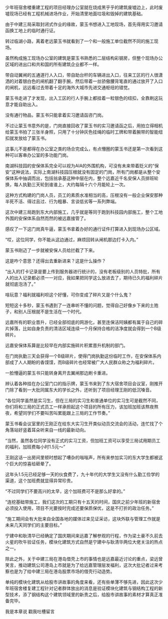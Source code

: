 少年班宿舍楼重建工程的项目经理办公室就在烧成黑乎乎的建筑废墟边上，此时废墟现场已经有工程机械进场作业，开始清里地面垃圾和毁掉的建筑基础。

由于中建三局采取封闭式作业的缘故，蒙玉书想进入工地现场，首先得用实习邀请函换工地上的临时通行证。

转过临湖小路，离着老远蒙玉书就看到了一个和一般施工单位截然不同的施工现场。

虽然构成施工现场办公室的建筑是蒙玉书熟悉的二层结构彩钢房，但整个现场办公区域的进出口和共和国的所有建筑企业都不一样。

带自动翼闸的五通道行人入口，带自助台杆的车辆进出入口，往来工区的行人很潇洒的对着银白色的闸机翻了翻手腕，然后带着一丝骄傲腰背笔直的通过放开了入口的闸机，远远看过去带着十足的海外大城市先进交通枢纽的错觉。

蒙玉书走进了才发现，出入工区的行人手腕上都挂着一粒银色的纽扣，全靠刷这玩意才能自助出入。

没有通行物品，蒙玉书只能拿着实习邀请函咨门岗。

不过让蒙玉书意外的是，门岗直接回收了蒙玉书的实习邀请函之后，用拍立得相机给蒙玉书拍了三张半身照，只用了十分钟灰色挂绳的临时工牌和带着腕带的智能纽扣就发放给了蒙玉书。

这事儿不是都得在办公室之类的场合完成么，有点懵圈的蒙玉书还是第一次看到这种可以客串办公室的多功能门岗。

南湖科技园的安保体系完全可以视为AIA的外围机构，可没有未来带着贬义的“保安”这种说法，实际上南湖科技园压根就没有固定的门岗，所有门岗都是从整个安保体系中抽调而出，包括翁承基这种中层在内，整个远嘉近千名安保人员排班轮换，每人执勤三天轮到谁谁上，大约每隔十六个月能轮上一次。

这种方式构建的门岗人员，员工的素质水准相当的高，压根没有一般企业保安那种半死不活、得过且过、行为粗暴、言谈低劣等一系列弊端。

这次中建三局跑到东大内部施工，几乎就是等同于跑到科技园内部施工，整个工地外围的安保体系自然而然的被远嘉接管了。

感叹了一下这门岗真牛逼，蒙玉书拿着办好的通行证件打算进入到现场办公区域。

“哎，这位同学，你不能从这边通过，麻烦回转从闸机那边打卡入内。”

蒙玉书刚迈了一步就被安保人员给拦截了下来。

这是咋个意思？还得出去重新进来？这是什么操作？

“出入的打卡记录是要上传到服务器进行统计的，没有老板级别的人员特批，所有人的出入记录都必须一一对应，我如果把同学这么放进去了，期待已久的福利碎片就彻底泡汤了。”

啥玩意？福利就福利呗这个好懂，可你变成了碎片又是个什么鬼？

短短这十多秒，蒙玉书遇到了一连串听不懂的问题，觉得自己好像乡下来的土狍子，和别人压根就不是生活在一个时代。

远嘉所有的职业晋升，已经全部彻底的网游化，甚至连保洁阿姨都有属于自己的碎片掉落，比如自身负责的清洁区域连续一个月保持合格的洁净度就会得到一个B级碎片。

远嘉安保体系算是比较早在内部实施碎片积累晋升机制的部门。

在门岗执勤三天会获得一个B级碎片，使得门岗执勤这份临时工作，在安保体系内部成了人人期盼的香馍馍，而B级碎片也经常被广大人民群众称之为福利碎片。

一脸懵逼的蒙玉书只能转身离开去翼闸那边刷卡重进。

辨认着各种挂在办公室门口的指示牌，蒙玉书来到了东大宿舍项目会议室，刚推开门除了看到一大批同属东大的学长之外，还听到了项目经理王刚的低沉嗓音。

“各位同学虽然是实习生，但在三局的实习生和普通单位的实习生可是截然不同，你们将和三局的正式员工一样承担起这个项目的所有压力，该加班加班该熬夜熬夜，希望同学们不要叫苦叫累能跟上三局的工作节奏。”

蒙玉书看会议室里的王刚正在给东大实习生开类似动员交流会的活动，连忙找了个角落站好竖着耳朵听来自一线的最新动向。

“当然，虽然各位同学没有正式的实习工资，但加班工资可以享受三局试用期员工的福利，加班费每小时1.5元～”

王刚这话一出房间里顿时想起了嘈杂的嗡嗡声，所有来参加实习的东大学生都被这个巨大的惊喜给砸晕了。

这年头1.5元已经足够一天的伙食费了，九十年代的大学生又没有什么勤工俭学的渠道，这个加班费就显得异常珍贵。

“不过同学们不要高兴的太早，这个加班费可不是那么好拿的。”

“连挖基础带施工，我们这次的工期只有十五天的时间，国庆之前少年班的新宿舍必须投入使用，项目不光要按时完成还要保质保优，这是不打折的政治任务。”

“施工期间会有大批来自全国各地的媒体过来见证采访，这块外联与管理工作就是未来几天同学们的主要目标。”

宁建中和耿清华已经确定了国庆期间来远嘉了解参观的行程，作为梁土豪不久前去火星的吹牛验证任务，模块化建筑方式自然是宁建中与耿清华两位大佬关注的热点之一。

除此之外，关于中建三局在港岛借壳上市的事情也是远嘉最近讨论的重点，梁远曾笑言，推动建筑公司港岛上市就是为了给远嘉管理层发福利，这次大批记者过来考察也是为了给中建三局在港岛股票市场的借壳行动造势。

单纯的模块化建筑从给股市讲故事的角度来看，还有些单薄不够先进，因此这次少年班宿舍楼复建工程针对记者群体放出的消息是验证模块化建筑与钢结构工程的新型技术，添了钢结构这个建筑领域里的新贵之后，给股市讲故事的素材才算真正准备完毕。

我是本章说 戳我吐槽留言
